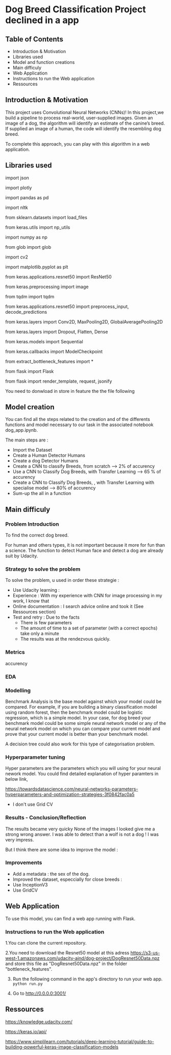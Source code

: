 # Dog Breed Classification Project declined in a app

## Table of Contents
- Introduction & Motivation
- Libraries used
- Model and function creations
- Main difficuly
- Web Application
- Instructions to run the Web application
- Ressources

## Introduction & Motivation 
This project uses Convolutional Neural Networks (CNNs)! In this project,we build a pipeline to process real-world, user-supplied images.
Given an image of a dog, the algorithm will identify an estimate of the canine’s breed. If supplied an image of a human, the code will identify the resembling dog breed.

To complete this approach, you can play with this algorithm in a web application.

## Libraries used
import json

import plotly

import pandas as pd

import nltk

from sklearn.datasets import load_files      

from keras.utils import np_utils

import numpy as np

from glob import glob


import cv2             

import matplotlib.pyplot as plt 

from keras.applications.resnet50 import ResNet50

from keras.preprocessing import image         

from tqdm import tqdm

from keras.applications.resnet50 import preprocess_input, decode_predictions


from keras.layers import Conv2D, MaxPooling2D, GlobalAveragePooling2D

from keras.layers import Dropout, Flatten, Dense

from keras.models import Sequential

from keras.callbacks import ModelCheckpoint  

from extract_bottleneck_features import *

from flask import Flask

from flask import render_template, request, jsonify

You need to donwload in store in feature the the file following

## Model creation

You can find all the steps related to the creation and of the differents functions and model necessary to our task in the associated notebook dog_app.ipynb.

The main steps are :
- Import the Dataset
- Create a Human Detector Humans 
- Create a dog Detector Humans 
- Create a CNN to classify Breeds, from scratch --> 2% of accurency
- Use a CNN to Classify Dog Breeds, with Transfer Learning --> 65 % of accurency
- Create a CNN to Classify Dog Breeds, , with Transfer Learning with specialise model --> 80% of accurency
- Sum-up the all in a function 

## Main difficuly
### Problem Introduction
To find the correct dog breed.

For human and others types, it is not important because it more for fun than a science.
The function to detect Human face and detect a dog are already suit by Udacity.

### Strategy to solve the problem
 To solve the problem, u used in order these strategie :
 
 - Use Udacity learning :
 - Experience : With my experience with CNN for image processing in my work, I know that 
 - Online documentation : I search advice online and took it (See Ressources section)
 - Test and retry : Due to the facts 
   - There is few parameters
   - The amount of time to a set of parameter (with a correct epochs) take only a minute 
   - The results was at the rendezvous quickly.
 
 
### Metrics
accurency
### EDA
### Modelling
Benchmark Analysis is the base model against which your model could be compared. For example, if you are building a binary classification model using random forest, then the benchmark model could be logistic regression, which is a simple model. In your case, for dog breed your benchmark model could be some simple neural network model or any of the neural network model on which you can compare your current model and prove that your current model is better than your benchmark model.

A decision tree could also work for this type of categorisation problem.

### Hyperparameter tuning
Hyper parameters are the parameters which you will using for your neural nework model. You could find detailed explanation of hyper paramters in below link,

https://towardsdatascience.com/neural-networks-parameters-hyperparameters-and-optimization-strategies-3f0842fac0a5
- I don't use Grid CV
### Results - Conclusion/Reflection
The results became very quicky 
None of the images I looked give me a strong wrong answer.
I was able to detect than a wolf is not a dog ! I was very impress.

But I think there are some idea to improve the model :

### Improvements
- Add a metadata : the sex of the dog.
- Improved the dataset, especcially for close breeds :
- Use InceptionV3
- Use GridCV



## Web Application
To use this model, you can find a web app running with Flask.

### Instructions to run the Web application

1.You can clone the current repository.

2.You need to download the Resnet50 model at this adress https://s3-us-west-1.amazonaws.com/udacity-aind/dog-project/DogResnet50Data.npz and store this file as "DogResnet50Data.npz" in the folder "bottleneck_features".

3. Run the following command in the app's directory to run your web app.
    `python run.py`

4. Go to http://0.0.0.0:3001/

## Ressources
https://knowledge.udacity.com/

https://keras.io/api/

https://www.simplilearn.com/tutorials/deep-learning-tutorial/guide-to-building-powerful-keras-image-classification-models
